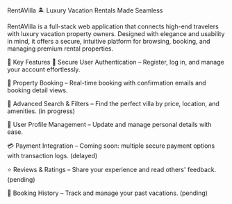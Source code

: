 RentAVilla 🏝️
Luxury Vacation Rentals Made Seamless

RentAVilla is a full-stack web application that connects high-end travelers with luxury vacation property owners. Designed with elegance and usability in mind, it offers a secure, intuitive platform for browsing, booking, and managing premium rental properties.

🌟 Key Features
🔐 Secure User Authentication – Register, log in, and manage your account effortlessly.

🏡 Property Booking – Real-time booking with confirmation emails and booking detail views.

🎯 Advanced Search & Filters – Find the perfect villa by price, location, and amenities. (in progress)

🧾 User Profile Management – Update and manage personal details with ease.

💳 Payment Integration – Coming soon: multiple secure payment options with transaction logs. (delayed)

⭐ Reviews & Ratings – Share your experience and read others' feedback. (pending)

📅 Booking History – Track and manage your past vacations. (pending)
